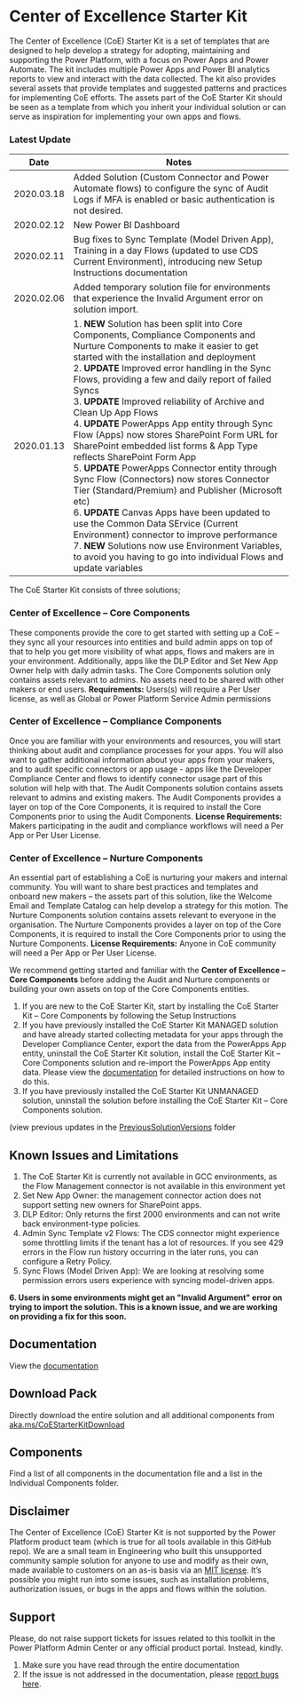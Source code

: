 # Center of Excellence Starter Kit
The Center of Excellence (CoE) Starter Kit is a set of templates that are designed to help develop a strategy for adopting, maintaining and supporting the Power Platform, with a focus on Power Apps and Power Automate. The kit includes multiple Power Apps and Power BI analytics reports to view and interact with the data collected.  The kit also provides several assets that provide templates and suggested patterns and practices for implementing CoE efforts. The assets part of the CoE Starter Kit should be seen as a template from which you inherit your individual solution or can serve as inspiration for implementing your own apps and flows.

### Latest Update
Date | Notes
---|---
2020.03.18 | Added Solution (Custom Connector and Power Automate flows) to configure the sync of Audit Logs if MFA is enabled or basic authentication is not desired.
2020.02.12 | New Power BI Dashboard
2020.02.11 | Bug fixes to Sync Template (Model Driven App), Training in a day Flows (updated to use CDS Current Environment), introducing new Setup Instructions documentation 
2020.02.06 | Added temporary solution file for environments that experience the Invalid Argument error on solution import.
2020.01.13 | 1. **NEW** Solution has been split into Core Components, Compliance Components and Nurture Components to make it easier to get started with the installation and deployment<br> 2. **UPDATE** Improved error handling in the Sync Flows, providing a few and daily report of failed Syncs <br>3. **UPDATE** Improved reliability of Archive and Clean Up App Flows <br>4. **UPDATE** PowerApps App entity through Sync Flow (Apps) now stores SharePoint Form URL for SharePoint embedded list forms & App Type reflects SharePoint Form App <br>5. **UPDATE** PowerApps Connector entity through Sync Flow (Connectors) now stores Connector Tier (Standard/Premium) and Publisher (Microsoft etc) <br>6. **UPDATE** Canvas Apps have been updated to use the Common Data SErvice (Current Environment) connector to improve performance <br>7. **NEW** Solutions now use Environment Variables, to avoid you having to go into individual Flows and update variables 

The CoE Starter Kit consists of three solutions;

### Center of Excellence – Core Components 
These components provide the core to get started with setting up a CoE – they sync all your resources into entities and build admin apps on top of that to help you get more visibility of what apps, flows and makers are in your environment. Additionally, apps like the DLP Editor and Set New App Owner help with daily admin tasks.
The Core Components solution only contains assets relevant to admins. No assets need to be shared with other makers or end users.
**Requirements:**  Users(s) will require a Per User license, as well as Global or Power Platform Service Admin permissions

### Center of Excellence – Compliance Components
Once you are familiar with your environments and resources, you will start thinking about audit and compliance processes for your apps. You will also want to gather additional information about your apps from your makers, and to audit specific connectors or app usage - apps like the Developer Compliance Center and flows to identify connector usage part of this solution will help with that.
The Audit Components solution contains assets relevant to admins and existing makers. 
The Audit Components provides a layer on top of the Core Components, it is required to install the Core Components prior to using the Audit Components. 
**License Requirements:**  Makers participating in the audit and compliance workflows will need a Per App or Per User License.

### Center of Excellence – Nurture Components
An essential part of establishing a CoE is nurturing your makers and internal community. You will want to share best practices and templates and onboard new makers – the assets part of this solution, like the Welcome Email and Template Catalog can help develop a strategy for this motion.
The Nurture Components solution contains assets relevant to everyone in the organisation. 
The Nurture Components provides a layer on top of the Core Components, it is required to install the Core Components prior to using the Nurture Components.
**License Requirements:**  Anyone in CoE community will need a Per App or Per User License.

We recommend getting started and familiar with the **Center of Excellence – Core Components** before adding the Audit and Nurture components or building your own assets on top of the Core Components entities.
1.	If you are new to the CoE Starter Kit, start by installing the CoE Starter Kit – Core Components by following the Setup Instructions
2.	If you have previously installed the CoE Starter Kit MANAGED solution and have already started collecting metadata for your apps through the Developer Compliance Center, export the data from the PowerApps App entity, uninstall the CoE Starter Kit solution, install the CoE Starter Kit – Core Components solution and re-import the PowerApps App entity data. Please view the [documentation](https://github.com/microsoft/powerapps-tools/blob/master/Administration/CoEStarterKit/CoE%20Starter%20Kit%20-%20Documentation%20and%20Setup%20Instructions.pdf) for detailed instructions on how to do this.
3.	If you have previously installed the CoE Starter Kit UNMANAGED solution, uninstall the solution before installing the CoE Starter Kit – Core Components solution.

(view previous updates in the [PreviousSolutionVersions](https://github.com/microsoft/powerapps-tools/tree/master/Administration/CoEStarterKit/PreviousSolutionVersions) folder

## Known Issues and Limitations
1. The CoE Starter Kit is currently not available in GCC environments, as the Flow Management connector is not available in this environment yet
2. Set New App Owner: the management connector action does not support setting new owners for SharePoint apps.
3. DLP Editor: Only returns the first 2000 environments and can not write back environment-type policies.
4. Admin Sync Template v2 Flows: The CDS connector might experience some throttling limits if the tenant has a lot of resources. If you see 429 errors in the Flow run history occurring in the later runs, you can configure a Retry Policy. 
5. Sync Flows (Model Driven App): We are looking at resolving some permission errors users experience with syncing model-driven apps.

**6. Users in some environments might get an "Invalid Argument" error on trying to import the solution. This is a known issue, and we are working on providing a fix for this soon.**


## Documentation
View the [documentation](https://github.com/microsoft/powerapps-tools/blob/master/Administration/CoEStarterKit/CoE%20Starter%20Kit%20-%20Documentation%20and%20Setup%20Instructions.pdf)

## Download Pack
Directly download the entire solution and all additional components from [aka.ms/CoEStarterKitDownload](https://aka.ms/CoEStarterKitDownload)

## Components
Find a list of all components in the documentation file and a list in the Individual Components folder.

## Disclaimer
The Center of Excellence (CoE) Starter Kit is not supported by the Power Platform product team (which is true for all tools available in this GitHub repo). We are a small team in Engineering who built this unsupported community sample solution for anyone to use and modify as their own, made available to customers on an as-is basis via an [MIT license](https://github.com/microsoft/powerapps-tools/blob/master/LICENSE). It’s possible you might run into some issues, such as installation problems, authorization issues, or bugs in the apps and flows within the solution. 

## Support
Please, do not raise support tickets for issues related to this toolkit in the Power Platform Admin Center or any official product portal. 
Instead, kindly. 
1. Make sure you have read through the entire documentation 
2. If the issue is not addressed in the documentation, please [report bugs here](https://github.com/microsoft/powerapps-tools/issues/new?assignees=manuelap-msft&labels=coestarterkit&template=-coe-starter-kit-app--bug-report.md&title=%5BBUG%5D%3A+issue+title).
